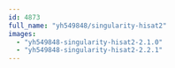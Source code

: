 ```yaml
---
id: 4873
full_name: "yh549848/singularity-hisat2"
images: 
  - "yh549848-singularity-hisat2-2.1.0"
  - "yh549848-singularity-hisat2-2.2.1"
---
```

